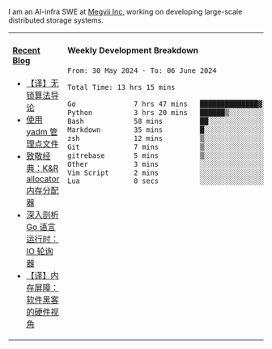 I am an AI-infra SWE at [Megvii Inc](https://en.megvii.com/), working on developing large-scale distributed storage systems.

<table width="960px">
<tr>
<td valign="top" width="50%">

#### <a href="https://www.kongjun18.me" target="_blank">Recent Blog</a>

<!-- BLOG-POST-LIST:START -->
- [【译】无锁算法导论](https://kongjun18.github.io/posts/2023/07/14/)
- [使用 yadm 管理点文件](https://kongjun18.github.io/posts/2023/04/07/)
- [致敬经典：K&amp;R allocator 内存分配器](https://kongjun18.github.io/posts/2022/12/12/)
- [深入剖析 Go 语言运行时：IO 轮询器](https://kongjun18.github.io/posts/2022/11/21/)
- [【译】内存屏障：软件黑客的硬件视角](https://kongjun18.github.io/posts/2022/11/03/)
<!-- BLOG-POST-LIST:END -->

</td>
<td valign="top" width="50%">

#### Weekly Development Breakdown

<!--START_SECTION:waka-->

```txt
From: 30 May 2024 - To: 06 June 2024

Total Time: 13 hrs 15 mins

Go              7 hrs 47 mins   ██████████████▓░░░░░░░░░░   58.78 %
Python          3 hrs 20 mins   ██████▒░░░░░░░░░░░░░░░░░░   25.18 %
Bash            58 mins         ██░░░░░░░░░░░░░░░░░░░░░░░   07.37 %
Markdown        35 mins         █░░░░░░░░░░░░░░░░░░░░░░░░   04.47 %
zsh             12 mins         ▒░░░░░░░░░░░░░░░░░░░░░░░░   01.56 %
Git             7 mins          ▒░░░░░░░░░░░░░░░░░░░░░░░░   00.93 %
gitrebase       5 mins          ▒░░░░░░░░░░░░░░░░░░░░░░░░   00.75 %
Other           3 mins          ░░░░░░░░░░░░░░░░░░░░░░░░░   00.50 %
Vim Script      2 mins          ░░░░░░░░░░░░░░░░░░░░░░░░░   00.33 %
Lua             0 secs          ░░░░░░░░░░░░░░░░░░░░░░░░░   00.08 %
```

<!--END_SECTION:waka-->
</td>
</tr>

</table>
